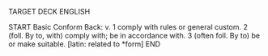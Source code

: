 TARGET DECK
ENGLISH

START
Basic
Conform
Back: v. 1 comply with rules or general custom. 2 (foll. By to, with) comply with; be in accordance with. 3 (often foll. By to) be or make suitable. [latin: related to *form]
END
